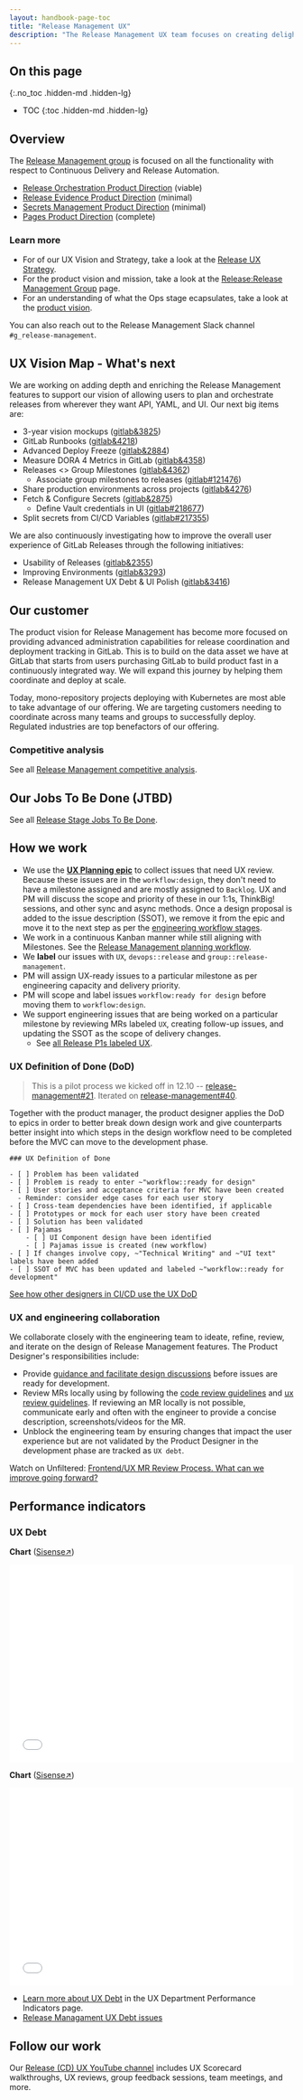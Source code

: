 ```yaml
---
layout: handbook-page-toc
title: "Release Management UX"
description: "The Release Management UX team focuses on creating delightful experiences for all functionality related to Continuous Delivery and Release Automation."
---
```


## On this page
{:.no_toc .hidden-md .hidden-lg}

- TOC
{:toc .hidden-md .hidden-lg}

## Overview

The [Release Management group](/handbook/product/categories/#release-management-group) is focused on all the functionality with respect to Continuous Delivery and Release Automation.

- [Release Orchestration Product Direction](/direction/release/release_orchestration/) (viable)
- [Release Evidence Product Direction](/direction/release/release_evidence/) (minimal)
- [Secrets Management Product Direction](/direction/release/secrets_management/) (minimal)
- [Pages Product Direction](/direction/release/pages/) (complete)

### Learn more

- For of our UX Vision and Strategy, take a look at the [Release UX Strategy](/handbook/engineering/ux/stage-group-ux-strategy/release/).
- For the product vision and mission, take a look at the [Release:Release Management Group](/handbook/engineering/development/ops/release/release-management/) page.
- For an understanding of what the Ops stage ecapsulates, take a look at the [product vision](/direction/ops/#release).

You can also reach out to the Release Management Slack channel `#g_release-management`.

## UX Vision Map - What's next

We are working on adding depth and enriching the Release Management features to support our vision of allowing users to plan and orchestrate releases from wherever they want API, YAML, and UI. Our next big items are:

- 3-year vision mockups ([gitlab&3825](https://gitlab.com/groups/gitlab-org/-/epics/3825))
- GitLab Runbooks ([gitlab&4218](https://gitlab.com/groups/gitlab-org/-/epics/4218))
- Advanced Deploy Freeze ([gitlab&2884](https://gitlab.com/groups/gitlab-org/-/epics/2884))
- Measure DORA 4 Metrics in GitLab ([gitlab&4358](https://gitlab.com/groups/gitlab-org/-/epics/4358))
- Releases <> Group Milestones ([gitlab&4362](https://gitlab.com/groups/gitlab-org/-/epics/4362))
    - Associate group milestones to releases ([gitlab#121476](https://gitlab.com/gitlab-org/gitlab/-/issues/121476))
- Share production environments across projects ([gitlab&4276](https://gitlab.com/groups/gitlab-org/-/epics/4276))
- Fetch & Configure Secrets ([gitlab&2875](https://gitlab.com/groups/gitlab-org/-/epics/2875))
    - Define Vault credentials in UI ([gitlab#218677](https://gitlab.com/gitlab-org/gitlab/-/issues/218677))
- Split secrets from CI/CD Variables ([gitlab#217355](https://gitlab.com/gitlab-org/gitlab/-/issues/217355))

We are also continuously investigating how to improve the overall user experience of GitLab Releases through the following initiatives:

- Usability of Releases ([gitlab&2355](https://gitlab.com/groups/gitlab-org/-/epics/2355))
- Improving Environments ([gitlab&3293](https://gitlab.com/groups/gitlab-org/-/epics/3293))
- Release Management UX Debt & UI Polish ([gitlab&3416](https://gitlab.com/groups/gitlab-org/-/epics/3416))

## Our customer

The product vision for Release Management has become more focused on providing advanced administration capabilities for release coordination and deployment tracking in GitLab. This is to build on the data asset we have at GitLab that starts from users purchasing GitLab to build product fast in a continuously integrated way. We will expand this journey by helping them coordinate and deploy at scale.

Today, mono-repository projects deploying with Kubernetes are most able to take advantage of our offering. We are targeting customers needing to coordinate across many teams and groups to successfully deploy. Regulated industries are top benefactors of our offering.

### Competitive analysis

See all [Release Management competitive analysis](https://gitlab.com/groups/gitlab-org/-/epics/2622).

## Our Jobs To Be Done (JTBD)

See all [Release Stage Jobs To Be Done](/handbook/engineering/development/ops/release/jtbd/).

## How we work

- We use the [**UX Planning epic**](https://gitlab.com/groups/gitlab-org/-/epics/2439) to collect issues that need UX review. Because these issues are in the `workflow:design`, they don't need to have a milestone assigned and are mostly assigned to `Backlog`. UX and PM will discuss the scope and priority of these in our 1:1s, ThinkBig! sessions, and other sync and async methods. Once a design proposal is added to the issue description (SSOT), we remove it from the epic and move it to the next step as per the [engineering workflow stages](/handbook/engineering/development/ops/release/release-management/#workflow-stages).
- We work in a continuous Kanban manner while still aligning with Milestones. See the [Release Management planning workflow](/handbook/engineering/development/ops/release/release-management/planning.html).
- We **label** our issues with `UX`, `devops::release` and `group::release-management`.
- PM will assign UX-ready issues to a particular milestone as per engineering capacity and delivery priority.
- PM will scope and label issues `workflow:ready for design` before moving them to `workflow:design`.
- We support engineering issues that are being worked on a particular milestone by reviewing MRs labeled `UX`, creating follow-up issues, and updating the SSOT as the scope of delivery changes.
  - See [all Release P1s labeled UX](https://gitlab.com/groups/gitlab-org/-/boards/1488065?scope=all&utf8=%E2%9C%93&state=opened&label_name[]=cicd%3A%3Aactive&label_name[]=group%3A%3Arelease%20management&label_name[]=Release%3A%3AP1&label_name[]=UX).

### UX Definition of Done (DoD)

> This is a pilot process we kicked off in 12.10 -- [release-management#21](https://gitlab.com/gitlab-org/ci-cd/release-management-group/release-management/-/issues/21). Iterated on [release-management#40](https://gitlab.com/gitlab-org/ci-cd/release-management-group/release-management/-/issues/40#note_430976408).

Together with the product manager, the product designer applies the DoD to epics in order to better break down design work and give counterparts better insight into which steps in the design workflow need to be completed before the MVC can move to the development phase.

```
### UX Definition of Done

- [ ] Problem has been validated
- [ ] Problem is ready to enter ~"workflow::ready for design" 
- [ ] User stories and acceptance criteria for MVC have been created
  - Reminder: consider edge cases for each user story
- [ ] Cross-team dependencies have been identified, if applicable
- [ ] Prototypes or mock for each user story have been created
- [ ] Solution has been validated
- [ ] Pajamas
    - [ ] UI Component design have been identified
    - [ ] Pajamas issue is created (new workflow)
- [ ] If changes involve copy, ~"Technical Writing" and ~"UI text" labels have been added
- [ ] SSOT of MVC has been updated and labeled ~"workflow::ready for development"

```

[See how other designers in CI/CD use the UX DoD](https://about.gitlab.com/handbook/engineering/ux/stage-group-ux-strategy/ci-cd/#definition-of-done-for-ux-pilot)

### UX and engineering collaboration

We collaborate closely with the engineering team to ideate, refine, review, and iterate on the design of Release Management features. The Product Designer's responsibilities include:

- Provide [guidance and facilitate design discussions](/handbook/engineering/ux/ux-designer/#product-design-process) before issues are ready for development.
- Review MRs locally using by following the [code review guidelines](https://docs.gitlab.com/ee/development/code_review.html) and [ux review guidelines](/handbook/engineering/ux/pajamas-design-system/design-review/). If reviewing an MR locally is not possible, communicate early and often with the engineer to provide a concise description, screenshots/videos for the MR.
- Unblock the engineering team by ensuring changes that impact the user experience but are not validated by the Product Designer in the development phase are tracked as `UX debt`.

Watch on Unfiltered: [Frontend/UX MR Review Process. What can we improve going forward?](https://www.youtube.com/watch?v=aqRolFLULzE)

## Performance indicators

### UX Debt

**Chart** ([Sisense↗](https://app.periscopedata.com/app/gitlab/641753/UX-Debt?widget=8474988&udv=0))

<embed width="100%" height="350" src="<%= signed_periscope_url(dashboard: 641753, chart: 8474996, embed: 'v2') %>">

**Chart** ([Sisense↗](https://app.periscopedata.com/app/gitlab/641753/UX-Debt?widget=8474991&udv=0))

<embed width="100%" height="350" src="<%= signed_periscope_url(dashboard: 641753, chart: 8474998, embed: 'v2') %>">

- [Learn more about UX Debt](/handbook/engineering/ux/performance-indicators/#ux-debt) in the UX Department Performance Indicators page.
- [Release Managament UX Debt issues](https://gitlab.com/gitlab-org/gitlab/-/issues?scope=all&utf8=%E2%9C%93&state=opened&label_name[]=UX%20debt&label_name[]=group%3A%3Arelease%20management)

## Follow our work

Our [Release (CD) UX YouTube channel](https://www.youtube.com/playlist?list=PL05JrBw4t0KoyqCjN4f79w0dYZusHLx15) includes UX Scorecard walkthroughs, UX reviews, group feedback sessions, team meetings, and more.
